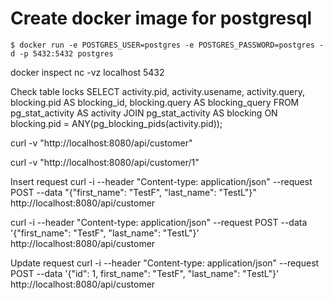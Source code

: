 # Create docker image for postgresql
```
$ docker run -e POSTGRES_USER=postgres -e POSTGRES_PASSWORD=postgres -d -p 5432:5432 postgres
```
docker inspect <container Id>
nc -vz localhost 5432


Check table locks
SELECT
activity.pid,
activity.usename,
activity.query,
blocking.pid AS blocking_id,
blocking.query AS blocking_query
FROM pg_stat_activity AS activity
JOIN pg_stat_activity AS blocking ON blocking.pid = ANY(pg_blocking_pids(activity.pid));


curl -v "http://localhost:8080/api/customer"

curl -v "http://localhost:8080/api/customer/1"

Insert request
curl -i --header "Content-type: application/json" --request POST --data "{\"first_name\": \"TestF\", \"last_name\": \"TestL\"}" http://localhost:8080/api/customer 

curl -i --header "Content-type: application/json" --request POST --data '{"first_name": "TestF", "last_name": "TestL"}' http://localhost:8080/api/customer

Update request
curl -i --header "Content-type: application/json" --request POST --data '{"id": 1, first_name": "TestF", "last_name": "TestL"}' http://localhost:8080/api/customer

